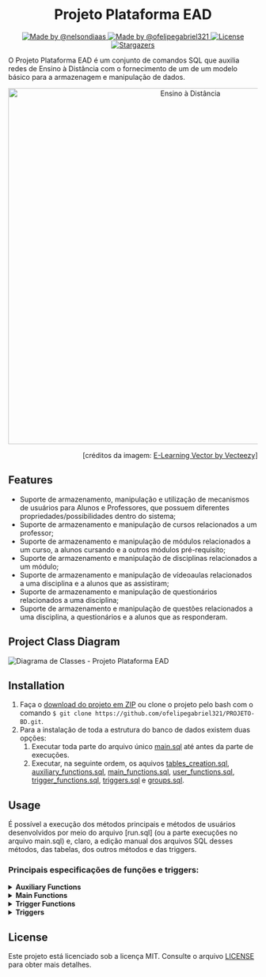 <h1 align="center">Projeto Plataforma EAD</h1>

<p align="center">

  <a href="https://github.com/nelsondiaas">
    <img alt="Made by @nelsondiaas" src="https://img.shields.io/badge/made%20by-%40nelsondiaas-%2304D361"> </img>
  </a>

  <a href="https://github.com/ofelipegabriel321">
    <img alt="Made by @ofelipegabriel321" src="https://img.shields.io/badge/made%20by-%40ofelipegabriel321-%2304D361"> </img>
  </a>
  
  <a href="LICENSE">
    <img alt="License" src="https://img.shields.io/badge/license-MIT-%2304D361">
  </a>
  
  <a href="https://github.com/ofelipegabriel321/PROJETO-BD/stargazers">
    <img alt="Stargazers" src="https://img.shields.io/github/stars/ofelipegabriel321/PROJETO-PLATAFORMA-EAD?style=social">
  </a>

</p>

O Projeto Plataforma EAD é um conjunto de comandos SQL que auxilia redes de Ensino à Distância com o fornecimento de um de um modelo básico para a armazenagem e manipulação de dados.

<p align="center"><img src="https://user-images.githubusercontent.com/38538503/73660713-7e2aad00-4677-11ea-8bf0-3fa0db7f0d2e.png" alt="Ensino à Distância" width=720></p>

<p align="right">[créditos da imagem: <a href="https://www.vecteezy.com/vector-art/180345-e-learning-vector" >E-Learning Vector by Vecteezy]</a></p>

## Features
- Suporte de armazenamento, manipulação e utilização de mecanismos de usuários para Alunos e Professores, que possuem diferentes propriedades/possibilidades dentro do sistema;
- Suporte de armazenamento e manipulação de cursos relacionados a um professor;
- Suporte de armazenamento e manipulação de módulos relacionados a um curso, a alunos cursando e a outros módulos pré-requisito;
- Suporte de armazenamento e manipulação de disciplinas relacionados a um módulo;
- Suporte de armazenamento e manipulação de vídeoaulas relacionados a uma disciplina e a alunos que as assistiram;
- Suporte de armazenamento e manipulação de questionários relacionados a uma disciplina;
- Suporte de armazenamento e manipulação de questões relacionados a uma disciplina, a questionários e a alunos que as responderam.

## Project Class Diagram

![Diagrama de Classes - Projeto Plataforma EAD](https://user-images.githubusercontent.com/38538503/73663140-c3e97480-467b-11ea-9798-6517694a0df2.png)

## Installation

1. Faça o [download do projeto em ZIP](https://github.com/ofelipegabriel321/PROJETO-BD/archive/master.zip) ou clone o projeto pelo bash com o comando `$ git clone https://github.com/ofelipegabriel321/PROJETO-BD.git`.
2. Para a instalação de toda a estrutura do banco de dados existem duas opções:
   1. Executar toda parte do arquivo único [main.sql](main.sql) até antes da parte de execuções.
   2. Executar, na seguinte ordem, os aquivos [tables_creation.sql](tables_creation.sql), [auxiliary_functions.sql](auxiliary_functions.sql), [main_functions.sql](main_functions.sql), [user_functions.sql](user_functions.sql), [trigger_functions.sql](trigger_functions.sql), [triggers.sql](triggers.sql) e [groups.sql](groups.sql).

## Usage
É possível a execução dos métodos principais e métodos de usuários desenvolvidos por meio do arquivo [run.sql] (ou a parte execuções no arquivo main.sql) e, claro, a edição manual dos arquivos SQL desses métodos, das tabelas, dos outros métodos e das triggers.

### Principais especificações de funções e triggers:


<details><summary><b>Auxiliary Functions</b></summary><blockquote>


<details><summary><b>ALUNO_AINDA_CURSANDO</b></summary><blockquote>

  ***Verifica se o aluno ainda está cursando o curso.***
  - ***Entrada***:
    - *[int]* código do aluno que se deseja verificar se ainda está cursando;
    - *[int]* código do curso em que essa verificação será direcionada.
  - ***Saída***:
    - *[boolean]* boleano sobre o aluno ainda está cursando o curso.
</details>

<details><summary><b>ALUNO_JA_CURSOU</b></summary><blockquote>

  ***Verifica se o aluno já cursou (e não cursa mais) o curso.***
  - ***Entrada***:
    - *[int]* código do aluno que se deseja verificar se já cursou;
    - *[int]* código do curso em que essa verificação será direcionada.
  - ***Saída***:
    - *[boolean]* boleano sobre o aluno já ter cursado (e não cursar mais) o curso.

</details>

<details><summary><b>VERIFICAR_CPF_USUARIO_JA_REGISTRADO</b></summary><blockquote>

  ***Verifica se existe algum usuário da tabela especificada com o cpf especificado.***
  - ***Entrada***:
    - *[text]* cpf do usuário;
    - *[text]* tabela do usuário.
  - ***Saída***:
    - *[boolean]* booleano sobre existir algum usuário da tabela especificada com o cpf especificado.

</details>

<details><summary><b>VERIFICAR_EMAIL_USUARIO_JA_REGISTRADO</b></summary><blockquote>

  ***Verifica se existe algum usuário da tabela especificada com o email especificado.***
  - ***Entrada***:
    - *[text]* email do usuário;
    - *[text]* tabela do usuário.
  - ***Saída***: [boolean] booleano sobre existir algum usuário da tabela especificada com o email especificado.
</details>

<details><summary><b>VERIFICAR_EXISTENCIA_ALUNOS_CURSANDO</b></summary><blockquote>

  ***Verifica se existe algum aluno cursando o curso especificado.***
  - ***Entrada***:
    - *[int]* código do curso.
  - ***Saída***:
    - *[boolean]* booleano sobre existir algum aluno cursando o curso especificado.
</details>

<details><summary><b>VERIFICAR_POSSIBILIDADE_DELETE_UPDATE_NO_CURSO</b></summary><blockquote>

  ***Aplica casos de exceção caso ocorrer alguma alteração dentro de um curso com ele estando publicado ou com alunos que ainda estão cursando.***
  - ***Entrada***:
    - *[int]* código do curso.
  - ***Casos de exceções***:
    - curso publicado;
    - existência de alunos cursando.

</details>

<details><summary><b>VALIDAR_DISCIPLINA</b></summary><blockquote>
  
  ***Verifica se a disciplina é válida (possui 3 videoaulas).***
  - ***Entrada***:
    - *[int]* código da disciplina.
  - ***Saída***:
    - *[boolean]* booleano sobre a disciplina ser válida.

</details>

<details><summary><b>VALIDAR_MODULO</b></summary><blockquote>

  ***Verifica se o módulo é válido (possui 3 disciplinas válidas).***
  - ***Entrada***:
    - *[int]* código do módulo.
  - ***Saída***:
    - *[boolean]* booleano sobre o módulo ser válido.

</details>

<details><summary><b>VALIDAR_CURSO</b></summary><blockquote>

  ***Verifica se o curso é válido (possui 3 módulos válidos).***
  - ***Entrada***:
    - *[int]* código do curso.
  - ***Saída***:
    - *[boolean]* booleano sobre o curso ser válido.

</details>

<details><summary><b>CONFIGURAR_ACESSIBILIDADE_ALUNO_MODULO</b></summary><blockquote>

  ***Configura a acessabilidade de um aluno_modulo, adicionando um aluno_modulo para cada módulo do curso. a acessabilidade é configurada como true para os módulos que não possuem pré-requisitos.***
  - ***Entrada***:
    - *[int]* código do aluno;
    - *[int]* código do curso.
</details>

<details><summary><b>VERIFICAR_SUFICIENTE_ASSISTIDO_PARA_AVALIAR</b></summary><blockquote>

  ***Verifica se o aluno assistiu uma quantidade de videoaulas e uma quantidade de tempo suficiente para poder avaliar o curso (consideramos ter assistido 10% do número de vídeoaulas e 15% do tempo de vídeoaulas como o mínimo para isso).***
  - ***Entrada***:
    - *[int]* código do aluno;
    - *[int]* código do curso.
  - ***Saída***:
    - *[boolean]* booleano sobre o aluno poder avaliar o curso.

</details>

<details><summary><b>VERIFICAR_SE_MODULOS_FICAM_ACESSIVEIS</b></summary><blockquote>

  ***Torna acessivel algum(ns) módulo(s) que possuem, como pré-requisito o módulo passado, ficando ele(s) acessível(is) no aluno_modulo.***
  - ***Entrada***:
    - *[int]* código do modulo (que deve ter ficado com a meta_concluida antes de executar essa função) que pode ser pré-requisito para outros módulos; código do aluno que irá passar a ter seus módulos acessíveis.

</details>

<details><summary><b>VERIFICAR_VALIDADE_PRE_REQUISITO</b></summary><blockquote>

  ***Verifica se é válido relacionar um módulo com outro na tabela pré-requisito. ou seja, os módulos não devem entrar em um estado em que um não consiga acessar o outro e vice-versa pois eles têm um ao outro como pré-requisito (impasse de pré-requisito entre módulos).***
  - ***Entrada***:
    - *[int]* código do modulo que será o módulo no pré-requisito;
    - *[int]* código do modulo que será o módulo pré-requisito no pré-requisito.
  - ***Saída***:
    - *[boolean]* booleano sobre a possibilidade dos módulos se associarem entre si na tabela de pré-requisitos.

</details>


</details>


<details><summary><b>Main Functions</b></summary><blockquote>


<details><summary><b>INSERIR_ALUNO_E_PROFESSOR</b></summary><blockquote>

  ***Insere um usuário na sua tabela (existem as possibilidades de inserir aluno e professor).***
  - ***Entrada***:
    - *[text]* nome do usuário;
    - *[text]* cpf do usuário;
    - *[date]* data de nascimento do usuário;
    - *[text]* email do usuário;
    - *[text]* senha do usuário;
    - *[text]* tabela do usuário.

</details>

<details><summary><b>ATUALIZAR_SALDO</b></summary><blockquote>

  ***Atualiza o saldo de um usuário a partir do valor a ser alterado, seu código e tabela.***
  - ***Entrada***:
    - *[float]* valor a ser alterado no saldo do usuário;
    - *[int]* código do usuário;
    - *[text]* nome da tabela do usuário.
  - ***Casos de exceções***:
    - nome da tabela inválido; código de usuário inválido.

</details>

<details><summary><b>RECEBER_SALARIO</b></summary><blockquote>

  ***Faz o professor receber o salário adquirido pelas vendas dos seus curso.***
  - ***Entrada***:
    - *[int]* código do professor que irá receber o salário.
  - ***Casos de exceções***:
    - código de usuário inválido.

</details>

<details><summary><b>COMPRAR_CURSO</b></summary><blockquote>

  ***Realiza a compra do curso: insere ou atualiza o aluno_curso, dependendo se o aluno já cursou o curso.***
  - ***Entrada***:
    - *[int]* código do aluno;
    - *[int]* código do curso.

</details>

<details><summary><b>AVALIAR_CURSO</b></summary><blockquote>

  ***Permite a avaliação do curso por parte do aluno.***
  - ***Entrada***:
    - *[int]* código do aluno_curso;
    - *[float]* nota de avaliação para o curso.

</details>

<details><summary><b>CRIAR_CURSO</b></summary><blockquote>

  ***Cria um curso unido a um professor.***
  - ***Entrada***:
    - *[int]* código do professor;
    - *[text]* nome do curso;
    - *[text]* descrição do curso;
    - *[float]* preço do curso.

</details>

<details><summary><b>PUBLICAR_CURSO</b></summary><blockquote>

  ***Publica o curso.***
  - ***Entrada***:
    - *[int]* código do curso.

</details>

<details><summary><b>CRIAR_MODULOS</b></summary><blockquote>

  ***Cria módulos unidos a um professor.***
  - ***Entrada***:
    - *[int]* código do professor;
    - *[text[]]* nomes dos módulos;
    - *[text[]]* descrições dos módulos.

</details>

<details><summary><b>CRIAR_PRE_REQUISITO</b></summary><blockquote>

  ***Cria um vínculo entre módulos na tabela pré-requisito.***
  - ***Entrada***:
    - *[int]* código do módulo;
    - *[int]* código do módulo pré-requisito.

</details>

<details><summary><b>CRIAR_DISCIPLINAS</b></summary><blockquote>

  ***Cria disciplinas unidas a um módulo.***
  - ***Entrada***:
    - *[int]* código do módulo;
    - *[text[]]* nomes das disciplinas;
    - *[text[]]* descrições das disciplinas.

</details>

<details><summary><b>CRIAR_VIDEO_AULAS</b></summary><blockquote>

  ***Cria videoaulas unidas a disciplinas.***
  - ***Entrada***:
    - *[int]* código da disciplina;
    - *[text[]]* títulos das videoaulas;
    - *[text[]]* descrições das videoaulas;
    - *[int[]]* durações das videoaulas.

</details>

<details><summary><b>ASSISTIR_VIDEO_AULA</b></summary><blockquote>

  ***Faz o aluno assistir à videoaula (faz um vínculo aluno_video_assistido).***
  - ***Entrada***:
    - *[int]* código do aluno;
    - *[int]* código da videoaula.

</details>

<details><summary><b>CRIAR_QUESTAO</b></summary><blockquote>

  ***Cria uma questão unida a uma disciplina.***
  - ***Entrada***:
    - *[int]* código da disciplina;
    - *[text]* texto da questão.

</details>

<details><summary><b>CORRIGIR_QUESTAO</b></summary><blockquote>

  ***Corrige uma questao_aluno com um texto que representa se a resposta está correta.***
  - ***Entrada***:
    - *[int]* código do vínculo questao_aluno corrigido;
    - *[text]* resposta correta inserida.

</details>

<details><summary><b>CRIAR_QUESTIONARIO</b></summary><blockquote>

  ***Cria um questionário unido a uma disciplina.***
  - ***Entrada***:
    - *[int]* nome do questionário;
    - *[int]* código da disciplina.

</details>

<details><summary><b>VINCULAR_QUESTAO_A_QUESTIONARIO</b></summary><blockquote>

  ***Cria um vínculo entre a questão e o questionário na tabela questao_questionario.***
  - ***Entrada***:
    - *[int]* código do questionário vínculado;
    - *[int]* código da questão vinculada.

</details>

<details><summary><b>SUBMETER_RESPOSTA_DE_QUESTAO</b></summary><blockquote>

  ***Faz o aluno submeter uma resposta para uma questão por meio do aluno_questao.***
  - ***Entrada***:
    - *[int]* código do aluno;
    - *[int]* código da questão;
    - *[text]* resposta para a questão.

</details>


</details>


<details><summary><b>Trigger Functions</b></summary><blockquote>


<details><summary><b>CONTROLAR_EVENTOS_USUARIO_BEFORE</b></summary><blockquote>

  ***Faz controle sobre as ações tomadas antes de ocorrer um insert, update ou delete em uma tabela aluno ou professor.***
  - ***Casos de exceções***:
    - idade menor que 18;
    - cpf já registrado anteriormente;
    - email já registrado anteriormente;
    - saldo negativo;
    - alteração de data de nascimento;
    - alteração do email.
  - ***Saída***:
    - *[trigger]*.

</details>

<details><summary><b>CONTROLAR_EVENTOS_ALUNO_AFTER</b></summary><blockquote>

  ***Faz controle sobre as ações tomadas depois de ocorrer um insert, update ou delete em uma tabela aluno. ações: criar um novo usuário no grupo aluno (login role); atualizar a senha do usuário (login role); deletar usuário (login role).***
  - ***Saída***:
    - *[trigger]*.

</details>

<details><summary><b>CONTROLAR_EVENTOS_PROFESSOR_AFTER</b></summary><blockquote>

  ***Faz controle sobre as ações tomadas depois de ocorrer um insert, update ou delete em uma tabela professor. Ações: criar um novo usuário no grupo professor (login role); atualizar a senha do usuário (login role); deletar usuário (login role).***
  - ***Saída***:
    - *[trigger]*.

</details>

<details><summary><b>CONTROLAR_EVENTOS_CURSO_BEFORE</b></summary><blockquote>

  ***Faz controle sobre as ações tomadas antes de ocorrer um insert, update ou delete em uma tabela curso. ações: calcular duração do curso caso necessário.***
  - ***Casos de exceções***:
    - código de professor inválido;
    - curso ser publicado sem ter disponibilidade;
    - código de curso inválido.
  - ***Saída***:
    - *[trigger]*.

</details>

<details><summary><b>CONTROLAR_EVENTOS_ALUNO_CURSO_BEFORE</b></summary><blockquote>

  ***Faz controle sobre as ações tomadas antes de ocorrer um insert, update ou delete em uma tabela aluno_curso. ações: aplicar a cobrança pela compra do curso.***
  - ***Casos de exceções***:
    - código de aluno inválido;
    - código de curso inválido;
    - curso não publicado;
    - aluno envolvido nas alterações não estar cursando;
    - não ter assistido videoaulas o suficiente para poder avaliar o curso;
    - ter uma nota de avaliação fora do intervalo 0~5.
  - ***Saída***:
    - *[trigger]*.

</details>

<details><summary><b>CONTROLAR_EVENTOS_ALUNO_CURSO_AFTER</b></summary><blockquote>

  ***Faz controle sobre as ações tomadas depois de ocorrer um insert, update ou delete em uma tabela aluno_curso.***
  - ***Saída***:
    - *[trigger]*.

</details>

<details><summary><b>CONTROLAR_EVENTOS_MODULO_AFTER</b></summary><blockquote>

  ***Faz controle sobre as ações tomadas depois de ocorrer um insert, update ou delete em uma tabela módulo. ações: incrementar/decrementar o número de módulos; atualizar o publicado e a disponibilidade do curso caso necessário.***
  - ***Saída***:
    - *[trigger]*.

</details>

<details><summary><b>CONTROLAR_EVENTOS_ALUNO_MODULO_AFTER</b></summary><blockquote>

  ***Faz controle sobre as ações tomadas depois de ocorrer um insert, update ou delete em uma tabela aluno_modulo. ações: tornar módulos acessíveis.***
  - ***Saída***:
    - *[trigger]*.

</details>

<details><summary><b>CONTROLAR_EVENTOS_DISCIPLINA_AFTER</b></summary><blockquote>

  ***Faz controle sobre as ações tomadas depois de ocorrer um insert, update ou delete em uma tabela disciplina. ações: atualizar o publicado e a disponibilidade do curso caso necessário.***
  - ***Saída***:
    - *[trigger]*.

</details>

<details><summary><b>CONTROLAR_EVENTOS_VIDEO_AULA_AFTER</b></summary><blockquote>

  ***Faz controle sobre as ações tomadas depois de ocorrer um insert, update ou delete em uma tabela disciplina. ações: atualizar o publicado e a disponibilidade do curso caso necessário.***
  - ***Saída***:
    - *[trigger]*.

</details>

<details><summary><b>CONTROLAR_EVENTOS_ALUNO_VIDEO_ASSISTIDO_AFTER</b></summary><blockquote>

  ***Faz controle sobre as ações tomadas depois de ocorrer um insert, update ou delete em uma tabela aluno_video_assistido. ações: atualizar o booleano que representa que a meta do módulo foi concluída/alcançada, caso necessário.***
  - ***Saída***:
    - *[trigger]*.

</details>


</details>


<details><summary><b>Triggers</b></summary><blockquote>

<details><summary><b>EVENTOS_ALUNO_BEFORE</b></summary><blockquote>

  ***Gatilho para ações tomadas antes de ocorrer um insert, update ou delete em uma tabela aluno.***

</details>

<details><summary><b>EVENTOS_ALUNO_AFTER</b></summary><blockquote>

  ***Gatilho para ações tomadas depois de ocorrer um insert, update ou delete em uma tabela aluno.***

</details>

<details><summary><b>EVENTOS_PROFESSOR_BEFORE</b></summary><blockquote>

  ***Gatilho: para ações tomadas antes de ocorrer um insert, update ou delete em uma tabela professor.***

</details>

<details><summary><b>EVENTOS_PROFESSOR_AFTER</b></summary><blockquote>

  ***Gatilho: para ações tomadas depois de ocorrer um insert, update ou delete em uma tabela professor.***

</details>

<details><summary><b>EVENTOS_CURSO_BEFORE</b></summary><blockquote>

  ***Gatilho: para ações tomadas antes de ocorrer um insert, update ou delete em uma tabela curso.***

</details>

<details><summary><b>EVENTOS_ALUNO_CURSO_BEFORE</b></summary><blockquote>

  ***Gatilho: para ações tomadas depois de ocorrer um insert, update ou delete em uma tabela curso.***  

</details>

<details><summary><b>EVENTOS_ALUNO_CURSO_AFTER</b></summary><blockquote>

  ***Gatilho: para ações tomadas depois de ocorrer um insert, update ou delete em uma tabela aluno_curso.***

</details>

<details><summary><b>EVENTOS_MODULO_AFTER</b></summary><blockquote>

  ***Gatilho: para ações tomadas depois de ocorrer um insert, update ou delete em uma tabela módulo.***

</details>

<details><summary><b>EVENTOS_ALUNO_MODULO_AFTER</b></summary><blockquote>

  ***Gatilho: para ações tomadas depois de ocorrer um insert, update ou delete em uma tabela aluno_modulo.***

</details>

<details><summary><b>EVENTOS_DISCIPLINA_AFTER</b></summary><blockquote>

  ***Gatilho: para ações tomadas depois de ocorrer um insert, update ou delete em uma tabela disciplina.***

</details>

<details><summary><b>EVENTOS_VIDEO_AULA_AFTER</b></summary><blockquote>

  ***Gatilho: para ações tomadas depois de ocorrer um insert, update ou delete em uma tabela videoaula.***

</details>

<details><summary><b>EVENTOS_ALUNO_VIDEO_ASSISTIDO_AFTER</b></summary><blockquote>

  ***Gatilho: para ações tomadas depois de ocorrer um insert, update ou delete em uma tabela aluno_video_assistido.***

</details>



</details>


## License
Este projeto está licenciado sob a licença MIT. Consulte o arquivo [LICENSE](LICENSE) para obter mais detalhes.
